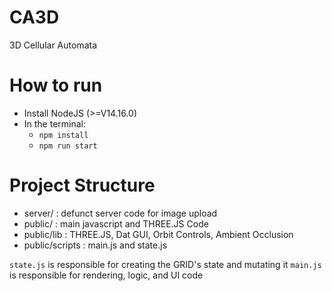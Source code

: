 # CA3D 
3D Cellular Automata

# How to run 
- Install NodeJS (>=V14.16.0)
- In the terminal: 
	- `npm install`
	- `npm run start`

# Project Structure
- server/ : defunct server code for image upload 
- public/ : main javascript and THREE.JS Code
- public/lib : THREE.JS, Dat GUI, Orbit Controls, Ambient Occlusion
- public/scripts : main.js and state.js

`state.js` is responsible for creating the GRID's state and mutating it
`main.js` is responsible for rendering, logic, and UI code